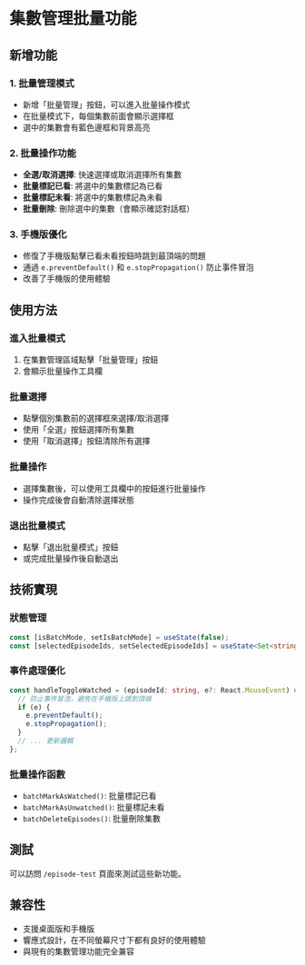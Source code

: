 # 集數管理批量功能

## 新增功能

### 1. 批量管理模式
- 新增「批量管理」按鈕，可以進入批量操作模式
- 在批量模式下，每個集數前面會顯示選擇框
- 選中的集數會有藍色邊框和背景高亮

### 2. 批量操作功能
- **全選/取消選擇**: 快速選擇或取消選擇所有集數
- **批量標記已看**: 將選中的集數標記為已看
- **批量標記未看**: 將選中的集數標記為未看
- **批量刪除**: 刪除選中的集數（會顯示確認對話框）

### 3. 手機版優化
- 修復了手機版點擊已看未看按鈕時跳到最頂端的問題
- 通過 `e.preventDefault()` 和 `e.stopPropagation()` 防止事件冒泡
- 改善了手機版的使用體驗

## 使用方法

### 進入批量模式
1. 在集數管理區域點擊「批量管理」按鈕
2. 會顯示批量操作工具欄

### 批量選擇
- 點擊個別集數前的選擇框來選擇/取消選擇
- 使用「全選」按鈕選擇所有集數
- 使用「取消選擇」按鈕清除所有選擇

### 批量操作
- 選擇集數後，可以使用工具欄中的按鈕進行批量操作
- 操作完成後會自動清除選擇狀態

### 退出批量模式
- 點擊「退出批量模式」按鈕
- 或完成批量操作後自動退出

## 技術實現

### 狀態管理
```typescript
const [isBatchMode, setIsBatchMode] = useState(false);
const [selectedEpisodeIds, setSelectedEpisodeIds] = useState<Set<string>>(new Set());
```

### 事件處理優化
```typescript
const handleToggleWatched = (episodeId: string, e?: React.MouseEvent) => {
  // 防止事件冒泡，避免在手機版上跳到頂端
  if (e) {
    e.preventDefault();
    e.stopPropagation();
  }
  // ... 更新邏輯
};
```

### 批量操作函數
- `batchMarkAsWatched()`: 批量標記已看
- `batchMarkAsUnwatched()`: 批量標記未看
- `batchDeleteEpisodes()`: 批量刪除集數

## 測試

可以訪問 `/episode-test` 頁面來測試這些新功能。

## 兼容性

- 支援桌面版和手機版
- 響應式設計，在不同螢幕尺寸下都有良好的使用體驗
- 與現有的集數管理功能完全兼容 